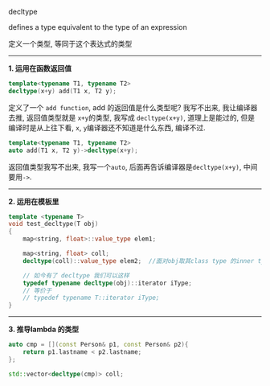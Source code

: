 

decltype


defines a type equivalent to the type of an expression

定义一个类型, 等同于这个表达式的类型


-------------------------------------------------------
**1. 运用在函数返回值**

```cpp
template<typename T1, typename T2>
decltype(x+y) add(T1 x, T2 y);
```

定义了一个 `add function`, add 的返回值是什么类型呢? 我写不出来, 我让编译器去推, 返回值类型就是 `x+y`的类型, 我写成 `decltype(x+y)`, 道理上是能过的, 但是编译时是从上往下看, `x`, `y`编译器还不知道是什么东西, 编译不过.

```cpp
template<typename T1, typename T2>
auto add(T1 x, T2 y)->decltype(x+y);
```

返回值类型我写不出来, 我写一个`auto`, 后面再告诉编译器是`decltype(x+y)`, 中间要用`->`.


-------------------------------------------------------------

**2. 运用在模板里**

```cpp
template <typename T>
void test_decltype(T obj)
{
    map<string, float>::value_type elem1;

    map<string, float> coll;
    decltype(coll)::value_type elem2;  //面对obj取其class type 的inner typedef, 因为如今我们有了工具 decltype

    // 如今有了 decltype 我们可以这样
    typedef typename decltype(obj)::iterator iType;
    // 等价于
    // typedef typename T::iterator iType;
}
```

-----------------------------------------------------------------

**3. 推导lambda 的类型**

```cpp
auto cmp = [](const Person& p1, const Person& p2){
    return p1.lastname < p2.lastname;
};

std::vector<decltype(cmp)> coll;
```











